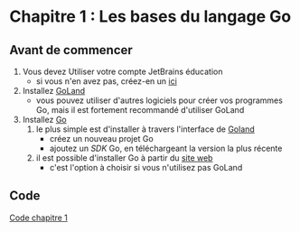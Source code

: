 # Chapitre 1 : Les bases du langage Go

## Avant de commencer

1. Vous devez Utiliser votre compte JetBrains éducation
    - si vous n'en avez pas, créez-en un [ici](https://www.jetbrains.com/fr-fr/community/education/#students)
2. Installez [GoLand](https://www.jetbrains.com/go/)
    - vous pouvez utiliser d'autres logiciels pour créer vos programmes Go, mais il est fortement recommandé d'utiliser
      GoLand
3. Installez [Go](https://go.dev)
    1. le plus simple est d'installer à travers l'interface de [Goland](https://www.jetbrains.com/go/learn/)
        - créez un nouveau projet Go
        - ajoutez un _SDK_ Go, en téléchargeant la version la plus récente
    2. il est possible d'installer Go à partir du [site web](https://go.dev)
        - c'est l'option à choisir si vous n'utilisez pas GoLand

## Code

[Code chapitre 1](https://github.com/profdenis/native1/tree/master/chap1)